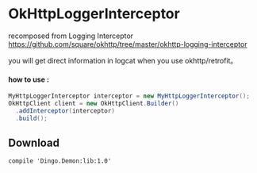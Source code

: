 # OkHttpLoggerInterceptor

recomposed from Logging Interceptor https://github.com/square/okhttp/tree/master/okhttp-logging-interceptor

you will get direct information in logcat when you use okhttp/retrofit。

#### how to use :

```java
MyHttpLoggerInterceptor interceptor = new MyHttpLoggerInterceptor();
OkHttpClient client = new OkHttpClient.Builder()
  .addInterceptor(interceptor)
  .build();
```


## Download

```
compile 'Dingo.Demon:lib:1.0'
```
